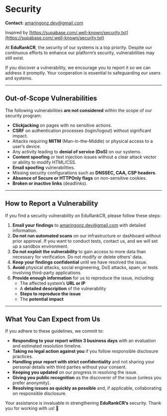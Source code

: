 # Security

**Contact:** [amaringonz.dev@gmail.com](mailto:amaringonz.dev@gmail.com)  

Inspired by [https://supabase.com/.well-known/security.txt](https://supabase.com/.well-known/security.txt)  

At **EduRankCR**, the security of our systems is a top priority. Despite our continuous efforts to enhance our platform’s security, vulnerabilities may still exist.  

If you discover a vulnerability, we encourage you to report it so we can address it promptly. Your cooperation is essential to safeguarding our users and systems.

---

## Out-of-Scope Vulnerabilities  

The following vulnerabilities **are not considered** within the scope of our security program:  

- **Clickjacking** on pages with no sensitive actions.  
- **CSRF** on authentication processes (login/logout) without significant impact.  
- Attacks requiring **MITM** (Man-in-the-Middle) or physical access to a user’s device.  
- Any activity leading to **denial of service (DoS)** on our systems.  
- **Content spoofing** or text injection issues without a clear attack vector or ability to modify HTML/CSS.  
- **Email spoofing** vulnerabilities.  
- Missing security configurations such as **DNSSEC, CAA, CSP headers**.  
- **Absence of Secure or HTTPOnly flags** on non-sensitive cookies.  
- **Broken or inactive links** (deadlinks).  

---

## How to Report a Vulnerability  

If you find a security vulnerability on EduRankCR, please follow these steps:

1. **Email your findings** to [amaringonz.dev@gmail.com](mailto:amaringonz.dev@gmail.com) with detailed information.  
2. **Do not run automated scans** on our infrastructure or dashboard without prior approval. If you want to conduct tests, contact us, and we will set up a sandbox environment.  
3. **Do not exploit the vulnerability** to gain access to more data than necessary for verification. Do not modify or delete others’ data.  
4. **Keep your findings confidential** until we have resolved the issue.  
5. **Avoid** physical attacks, social engineering, DoS attacks, spam, or tests involving third-party applications.  
6. **Provide enough information** for us to reproduce the issue, including:
   - The affected system’s **URL or IP**  
   - A **detailed description** of the vulnerability  
   - **Steps to reproduce the issue**  
   - The **potential impact**  

---

## What You Can Expect from Us  

If you adhere to these guidelines, we commit to:  

- **Responding to your report within 3 business days** with an evaluation and estimated resolution timeline.  
- **Taking no legal action against you** if you follow responsible disclosure practices.  
- **Handling your report with strict confidentiality** and not sharing your personal details with third parties without your consent.  
- **Keeping you updated** on our progress in resolving the issue.  
- **Giving you public recognition** as the discoverer of the issue (unless you prefer anonymity).  
- **Resolving issues as quickly as possible** and, if applicable, collaborating on responsible disclosure.  

Your assistance is invaluable in strengthening **EduRankCR’s** security. Thank you for working with us! 🚀  
